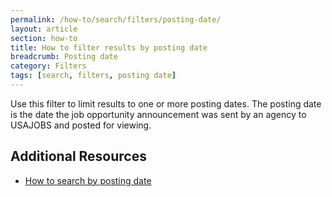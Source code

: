 ```yaml
---
permalink: /how-to/search/filters/posting-date/
layout: article
section: how-to
title: How to filter results by posting date
breadcrumb: Posting date
category: Filters
tags: [search, filters, posting date]
---
```


Use this filter to limit results to one or more posting dates. The posting date is the date the job opportunity announcement was sent by an agency to USAJOBS and posted for viewing.

## Additional Resources

* [How to search by posting date](../../advanced/posting-date/)
